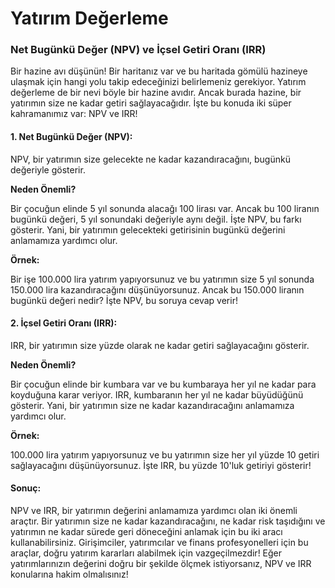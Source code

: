 # Yatırım Değerleme

### **Net Bugünkü Değer (NPV) ve İçsel Getiri Oranı (IRR)**

Bir hazine avı düşünün! Bir haritanız var ve bu haritada gömülü hazineye ulaşmak için hangi yolu takip edeceğinizi belirlemeniz gerekiyor. Yatırım değerleme de bir nevi böyle bir hazine avıdır. Ancak burada hazine, bir yatırımın size ne kadar getiri sağlayacağıdır. İşte bu konuda iki süper kahramanımız var: NPV ve IRR!

#### **1. Net Bugünkü Değer (NPV):**

NPV, bir yatırımın size gelecekte ne kadar kazandıracağını, bugünkü değeriyle gösterir.

**Neden Önemli?**

Bir çocuğun elinde 5 yıl sonunda alacağı 100 lirası var. Ancak bu 100 liranın bugünkü değeri, 5 yıl sonundaki değeriyle aynı değil. İşte NPV, bu farkı gösterir. Yani, bir yatırımın gelecekteki getirisinin bugünkü değerini anlamamıza yardımcı olur.

**Örnek:**

Bir işe 100.000 lira yatırım yapıyorsunuz ve bu yatırımın size 5 yıl sonunda 150.000 lira kazandıracağını düşünüyorsunuz. Ancak bu 150.000 liranın bugünkü değeri nedir? İşte NPV, bu soruya cevap verir!

#### **2. İçsel Getiri Oranı (IRR):**

IRR, bir yatırımın size yüzde olarak ne kadar getiri sağlayacağını gösterir.

**Neden Önemli?**

Bir çocuğun elinde bir kumbara var ve bu kumbaraya her yıl ne kadar para koyduğuna karar veriyor. IRR, kumbaranın her yıl ne kadar büyüdüğünü gösterir. Yani, bir yatırımın size ne kadar kazandıracağını anlamamıza yardımcı olur.

**Örnek:**

100.000 lira yatırım yapıyorsunuz ve bu yatırımın size her yıl yüzde 10 getiri sağlayacağını düşünüyorsunuz. İşte IRR, bu yüzde 10'luk getiriyi gösterir!

#### **Sonuç:**

NPV ve IRR, bir yatırımın değerini anlamamıza yardımcı olan iki önemli araçtır. Bir yatırımın size ne kadar kazandıracağını, ne kadar risk taşıdığını ve yatırımın ne kadar sürede geri döneceğini anlamak için bu iki aracı kullanabilirsiniz. Girişimciler, yatırımcılar ve finans profesyonelleri için bu araçlar, doğru yatırım kararları alabilmek için vazgeçilmezdir! Eğer yatırımlarınızın değerini doğru bir şekilde ölçmek istiyorsanız, NPV ve IRR konularına hakim olmalısınız!
